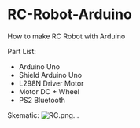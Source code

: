 # RC-Robot-Arduino
How to make RC Robot with Arduino

Part List:
- Arduino Uno
- Shield Arduino Uno
- L298N Driver Motor
- Motor DC + Wheel
- PS2 Bluetooth 

Skematic:
![RC.png…]()
